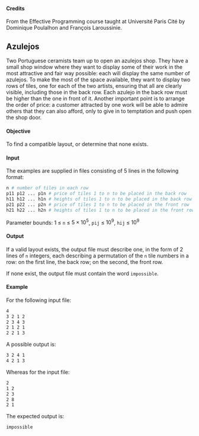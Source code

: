#### Credits
From the Effective Programming course taught at Université Paris Cité by Dominique Poulalhon and François Laroussinie.

## Azulejos

Two Portuguese ceramists team up to open an azulejos shop. They have a small shop window where they want to display some of their work in the most attractive and fair way possible: each will display the same number of azulejos. To make the most of the space available, they want to display two rows of tiles, one for each of the two artists, ensuring that all are clearly visible, including those in the back row. Each azulejo in the back row must be higher than the one in front of it. Another important point is to arrange the order of price: a customer attracted by one work will be able to admire others that they can also afford, only to give in to temptation and push open the shop door.

#### Objective 

To find a compatible layout, or determine that none exists.

#### Input 

The examples are supplied in files consisting of 5 lines in the following format:

```bash
n # number of tiles in each row
p11 p12 ... p1n # price of tiles 1 to n to be placed in the back row
h11 h12 ... h1n # heights of tiles 1 to n to be placed in the back row
p21 p22 ... p2n # price of tiles 1 to n to be placed in the front row
h21 h22 ... h2n # heights of tiles 1 to n to be placed in the front row
```

Parameter bounds: $1$ ≤ `n` ≤ $5\times10^5$, `pij` ≤ $10^9$, `hij` ≤ $10^9$

#### Output

If a valid layout exists, the output file must describe one, in the form of 2 lines of `n` integers, each describing a permutation of the `n` tile numbers in a row: on the first line, the back row; on the second, the front row. 

If none exist, the output file must contain the word `impossible`.

#### Example
For the following input file:

```bash
4
3 2 1 2
2 3 4 3
2 1 2 1
2 2 1 3
```

A possible output is:

```bash
3 2 4 1
4 2 1 3
```

Whereas for the input file:

```bash
2
1 2
2 3
2 8
2 1
```

The expected output is:

```bash
impossible
```